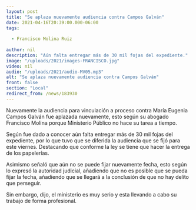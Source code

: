 ```yaml
---
layout: post
title: "Se aplaza nuevamente audiencia contra Campos Galván"
date: 2021-04-16T20:39:00.000-06:00
tags:
  
  - Francisco Molina Ruiz
  
author: nil
description: "Aún falta entregar más de 30 mil fojas del expediente."
image: "/uploads/2021/images-FRANCISCO.jpg"
video: nil
audio: "/uploads/2021/audio-MV05.mp3"
alt: "Se aplaza nuevamente audiencia contra Campos Galván"
front: false
section: "Local"
redirect_from: /news/183930
---
```


Nuevamente la audiencia para vinculación a proceso contra María Eugenia Campos Galván fue aplazada nuevamente, esto según su abogado Francisco Molina porque Ministerio Público no hace su tarea a tiempo.

Según fue dado a conocer aún falta entregar más de 30 mil fojas del expediente, por lo que tuvo que se diferida la audiencia que se fijó para este viernes. Destacando que conforme la ley se tiene que hacer la entrega de los papelerías.

Asimismo señaló que aún no se puede fijar nuevamente fecha, esto según lo expresó la autoridad judicial, añadiendo que no es posible que se pueda fijar la fecha, añadiendo que se llegará a la conclusión de que no hay delito que perseguir.

Sin embargo, dijo, el ministerio es muy serio y esta llevando a cabo su trabajo de forma profesional.
